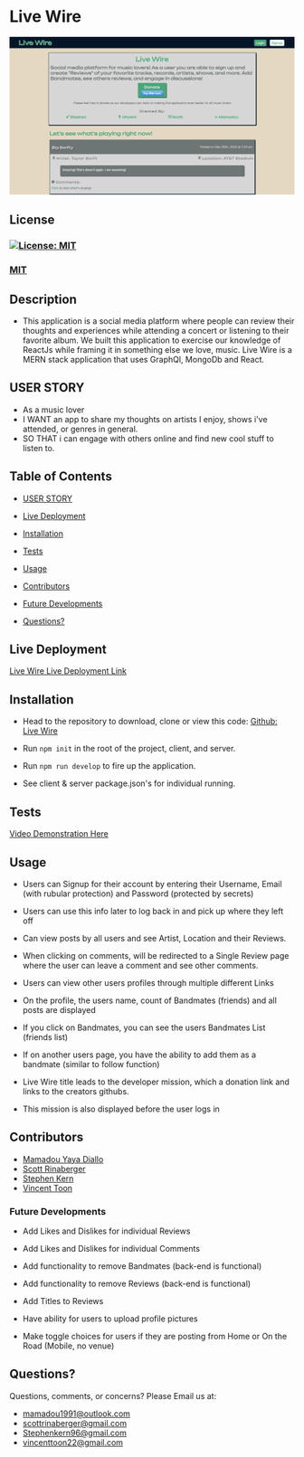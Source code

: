# Live Wire

![Live Wire Homepage](./client/assets/images/Live_Wire_Homepage.jpg)

## License

### [![License: MIT](https://img.shields.io/badge/License-MIT-yellow.svg)](https://opensource.org/licenses/MIT)

### [MIT](https://opensource.org/licenses/MIT)

## Description

- This application is a social media platform where people can review their thoughts and experiences while attending a concert or listening to their favorite album. We built this application to exercise our knowledge of ReactJs while framing it in something else we love, music. Live Wire is a MERN stack application that uses GraphQl, MongoDb and React.

## USER STORY

- As a music lover
- I WANT an app to share my thoughts on artists I enjoy, shows i've attended, or genres in general.
- SO THAT i can engage with others online and find new cool stuff to listen to.

## Table of Contents

- [USER STORY](#user-story)

- [Live Deployment](#live-deployment)

- [Installation](#installation)

- [Tests](#tests)

- [Usage](#usage)

- [Contributors](#contributors)

- [Future Developments](#future-developments)

- [Questions?](#questions)

## Live Deployment

[Live Wire Live Deployment Link](https://secure-shore-15914.herokuapp.com/)

## Installation

- Head to the repository to download, clone or view this code: [Github: Live Wire](https://github.com/stephen-kern/Live-Wire)

- Run `npm init` in the root of the project, client, and server.
- Run `npm run develop` to fire up the application.
- See client & server package.json's for individual running.

## Tests

[Video Demonstration Here](https://drive.google.com/file/d/1BhbJlc9s_k7ELTMrWkBo51Z5SpzFc98t/view)

## Usage

- Users can Signup for their account by entering their Username, Email (with rubular protection) and Password (protected by secrets)

* Users can use this info later to log back in and pick up where they left off

- Can view posts by all users and see Artist, Location and their Reviews.

- When clicking on comments, will be redirected to a Single Review page where the user can leave a comment and see other comments.

- Users can view other users profiles through multiple different Links

- On the profile, the users name, count of Bandmates (friends) and all posts are displayed

- If you click on Bandmates, you can see the users Bandmates List (friends list)

- If on another users page, you have the ability to add them as a bandmate (similar to follow function)

- Live Wire title leads to the developer mission, which a donation link and links to the creators githubs.

* This mission is also displayed before the user logs in

## Contributors

- [Mamadou Yaya Diallo](https://github.com/mamadou1991)
- [Scott Rinaberger](https://github.com/Rinaberger)
- [Stephen Kern](https://github.com/stephen-kern)
- [Vincent Toon](https://github.com/Vincenttoon)

### Future Developments

- Add Likes and Dislikes for individual Reviews

- Add Likes and Dislikes for individual Comments

- Add functionality to remove Bandmates (back-end is functional)

- Add functionality to remove Reviews (back-end is functional)

- Add Titles to Reviews

- Have ability for users to upload profile pictures

- Make toggle choices for users if they are posting from Home or On the Road (Mobile, no venue)

## Questions?

Questions, comments, or concerns? Please Email us at:

- mamadou1991@outlook.com
- scottrinaberger@gmail.com
- Stephenkern96@gmail.com
- vincenttoon22@gmail.com
